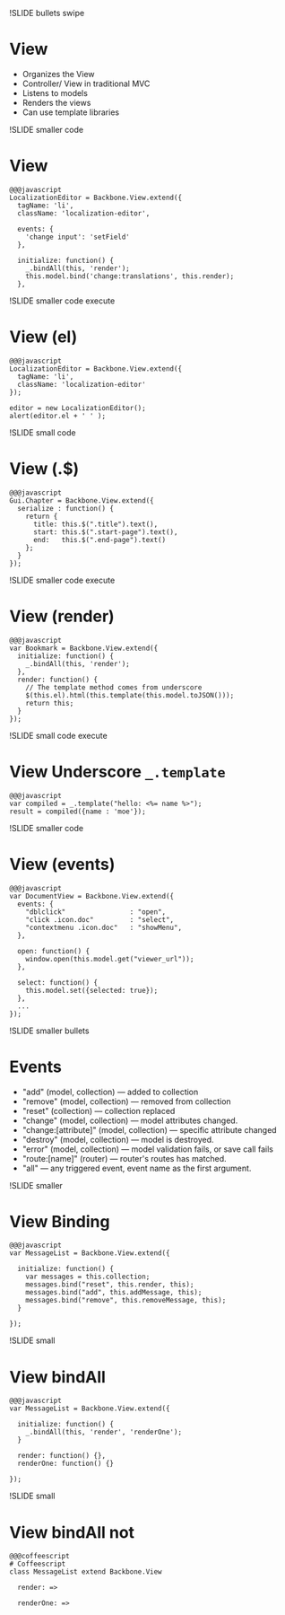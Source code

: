 !SLIDE bullets swipe
# View

* Organizes the View
* Controller/ View in traditional MVC
* Listens to models
* Renders the views
* Can use template libraries

!SLIDE smaller code
# View

    @@@javascript
    LocalizationEditor = Backbone.View.extend({
      tagName: 'li',
      className: 'localization-editor',

      events: {
        'change input': 'setField'
      },

      initialize: function() {
        _.bindAll(this, 'render');
        this.model.bind('change:translations', this.render);
      },


!SLIDE smaller code execute
# View (el)

    @@@javascript
    LocalizationEditor = Backbone.View.extend({
      tagName: 'li',
      className: 'localization-editor'
    });

    editor = new LocalizationEditor();
    alert(editor.el + ' ' );

!SLIDE small code
# View (.$)

    @@@javascript
    Gui.Chapter = Backbone.View.extend({
      serialize : function() {
        return {
          title: this.$(".title").text(),
          start: this.$(".start-page").text(),
          end:   this.$(".end-page").text()
        };
      }
    });

!SLIDE smaller code execute
# View (render)

    @@@javascript
    var Bookmark = Backbone.View.extend({
      initialize: function() {
        _.bindAll(this, 'render');
      },
      render: function() {
        // The template method comes from underscore
        $(this.el).html(this.template(this.model.toJSON()));
        return this;
      }
    });

!SLIDE small code execute
# View Underscore `_.template`

    @@@javascript
    var compiled = _.template("hello: <%= name %>");
    result = compiled({name : 'moe'});

    
!SLIDE smaller code 
# View (events)
    
    @@@javascript
    var DocumentView = Backbone.View.extend({
      events: {
        "dblclick"                : "open",
        "click .icon.doc"         : "select",
        "contextmenu .icon.doc"   : "showMenu",
      },

      open: function() {
        window.open(this.model.get("viewer_url"));
      },

      select: function() {
        this.model.set({selected: true});
      },
      ...
    });

!SLIDE smaller bullets
# Events

* "add" (model, collection) — added to collection
* "remove" (model, collection) — removed from collection
* "reset" (collection) — collection replaced
* "change" (model, collection) —  model attributes changed.
* "change:[attribute]" (model, collection) — specific attribute changed
* "destroy" (model, collection) — model is destroyed.
* "error" (model, collection) —  model validation fails, or save call fails
* "route:[name]" (router) — router's routes has matched.
* "all" — any triggered event, event name as the first argument.


!SLIDE smaller
# View Binding
    
    @@@javascript
    var MessageList = Backbone.View.extend({

      initialize: function() {
        var messages = this.collection;
        messages.bind("reset", this.render, this);
        messages.bind("add", this.addMessage, this);
        messages.bind("remove", this.removeMessage, this);
      }

    });

!SLIDE small 
# View bindAll
    
    @@@javascript
    var MessageList = Backbone.View.extend({

      initialize: function() {
        _.bindAll(this, 'render', 'renderOne');
      }

      render: function() {},
      renderOne: function() {}

    });

!SLIDE small
# View bindAll not
    
    @@@coffeescript
    # Coffeescript
    class MessageList extend Backbone.View

      render: =>

      renderOne: =>
        

